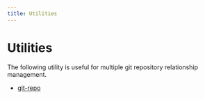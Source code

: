 ```yaml
---
title: Utilities
---
```


# Utilities

The following utility is useful for multiple git repository relationship
management.

* [git-repo](developer/git-repo/docs/index.md)
